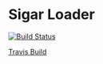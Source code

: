 Sigar Loader
============

[![Build Status](https://api.travis-ci.org/kamon-io/sigar-loader.png)](https://api.travis-ci.org/kamon-io/sigar-loader.png)

[Travis Build](https://travis-ci.org/kamon-io/sigar-loader)

